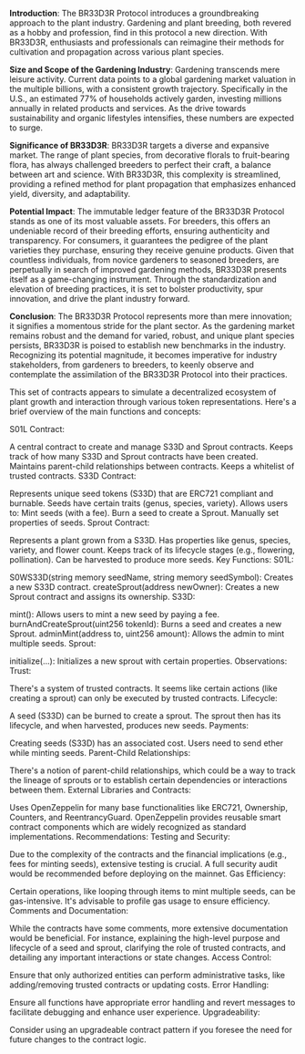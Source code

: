 **Introduction**:
The BR33D3R Protocol introduces a groundbreaking approach to the plant industry. Gardening and plant breeding, both revered as a hobby and profession, find in this protocol a new direction. With BR33D3R, enthusiasts and professionals can reimagine their methods for cultivation and propagation across various plant species.

**Size and Scope of the Gardening Industry**:
Gardening transcends mere leisure activity. Current data points to a global gardening market valuation in the multiple billions, with a consistent growth trajectory. Specifically in the U.S., an estimated 77% of households actively garden, investing millions annually in related products and services. As the drive towards sustainability and organic lifestyles intensifies, these numbers are expected to surge.

**Significance of BR33D3R**:
BR33D3R targets a diverse and expansive market. The range of plant species, from decorative florals to fruit-bearing flora, has always challenged breeders to perfect their craft, a balance between art and science. With BR33D3R, this complexity is streamlined, providing a refined method for plant propagation that emphasizes enhanced yield, diversity, and adaptability.

**Potential Impact**:
The immutable ledger feature of the BR33D3R Protocol stands as one of its most valuable assets. For breeders, this offers an undeniable record of their breeding efforts, ensuring authenticity and transparency. For consumers, it guarantees the pedigree of the plant varieties they purchase, ensuring they receive genuine products. Given that countless individuals, from novice gardeners to seasoned breeders, are perpetually in search of improved gardening methods, BR33D3R presents itself as a game-changing instrument. Through the standardization and elevation of breeding practices, it is set to bolster productivity, spur innovation, and drive the plant industry forward.

**Conclusion**:
The BR33D3R Protocol represents more than mere innovation; it signifies a momentous stride for the plant sector. As the gardening market remains robust and the demand for varied, robust, and unique plant species persists, BR33D3R is poised to establish new benchmarks in the industry. Recognizing its potential magnitude, it becomes imperative for industry stakeholders, from gardeners to breeders, to keenly observe and contemplate the assimilation of the BR33D3R Protocol into their practices.

This set of contracts appears to simulate a decentralized ecosystem of plant growth and interaction through various token representations. Here's a brief overview of the main functions and concepts:

S01L Contract:

A central contract to create and manage S33D and Sprout contracts.
Keeps track of how many S33D and Sprout contracts have been created.
Maintains parent-child relationships between contracts.
Keeps a whitelist of trusted contracts.
S33D Contract:

Represents unique seed tokens (S33D) that are ERC721 compliant and burnable.
Seeds have certain traits (genus, species, variety).
Allows users to:
Mint seeds (with a fee).
Burn a seed to create a Sprout.
Manually set properties of seeds.
Sprout Contract:

Represents a plant grown from a S33D.
Has properties like genus, species, variety, and flower count.
Keeps track of its lifecycle stages (e.g., flowering, pollination).
Can be harvested to produce more seeds.
Key Functions:
S01L:

S0WS33D(string memory seedName, string memory seedSymbol): Creates a new S33D contract.
createSprout(address newOwner): Creates a new Sprout contract and assigns its ownership.
S33D:

mint(): Allows users to mint a new seed by paying a fee.
burnAndCreateSprout(uint256 tokenId): Burns a seed and creates a new Sprout.
adminMint(address to, uint256 amount): Allows the admin to mint multiple seeds.
Sprout:

initialize(...): Initializes a new sprout with certain properties.
Observations:
Trust:

There's a system of trusted contracts. It seems like certain actions (like creating a sprout) can only be executed by trusted contracts.
Lifecycle:

A seed (S33D) can be burned to create a sprout. The sprout then has its lifecycle, and when harvested, produces new seeds.
Payments:

Creating seeds (S33D) has an associated cost. Users need to send ether while minting seeds.
Parent-Child Relationships:

There's a notion of parent-child relationships, which could be a way to track the lineage of sprouts or to establish certain dependencies or interactions between them.
External Libraries and Contracts:

Uses OpenZeppelin for many base functionalities like ERC721, Ownership, Counters, and ReentrancyGuard. OpenZeppelin provides reusable smart contract components which are widely recognized as standard implementations.
Recommendations:
Testing and Security:

Due to the complexity of the contracts and the financial implications (e.g., fees for minting seeds), extensive testing is crucial.
A full security audit would be recommended before deploying on the mainnet.
Gas Efficiency:

Certain operations, like looping through items to mint multiple seeds, can be gas-intensive. It's advisable to profile gas usage to ensure efficiency.
Comments and Documentation:

While the contracts have some comments, more extensive documentation would be beneficial. For instance, explaining the high-level purpose and lifecycle of a seed and sprout, clarifying the role of trusted contracts, and detailing any important interactions or state changes.
Access Control:

Ensure that only authorized entities can perform administrative tasks, like adding/removing trusted contracts or updating costs.
Error Handling:

Ensure all functions have appropriate error handling and revert messages to facilitate debugging and enhance user experience.
Upgradeability:

Consider using an upgradeable contract pattern if you foresee the need for future changes to the contract logic.

